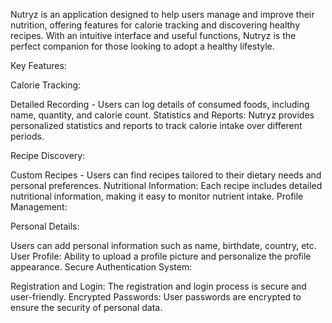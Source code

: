 Nutryz is an application designed to help users manage and improve their nutrition, offering features for calorie tracking and discovering healthy recipes. With an intuitive interface and useful functions, Nutryz is the perfect companion for those looking to adopt a healthy lifestyle.

Key Features:

Calorie Tracking:

Detailed Recording -  Users can log details of consumed foods, including name, quantity, and calorie count.
Statistics and Reports: Nutryz provides personalized statistics and reports to track calorie intake over different periods.

Recipe Discovery:

Custom Recipes - Users can find recipes tailored to their dietary needs and personal preferences.
Nutritional Information: Each recipe includes detailed nutritional information, making it easy to monitor nutrient intake.
Profile Management:

Personal Details: 

Users can add personal information such as name, birthdate, country, etc.
User Profile: Ability to upload a profile picture and personalize the profile appearance.
Secure Authentication System:

Registration and Login: The registration and login process is secure and user-friendly.
Encrypted Passwords: User passwords are encrypted to ensure the security of personal data.
